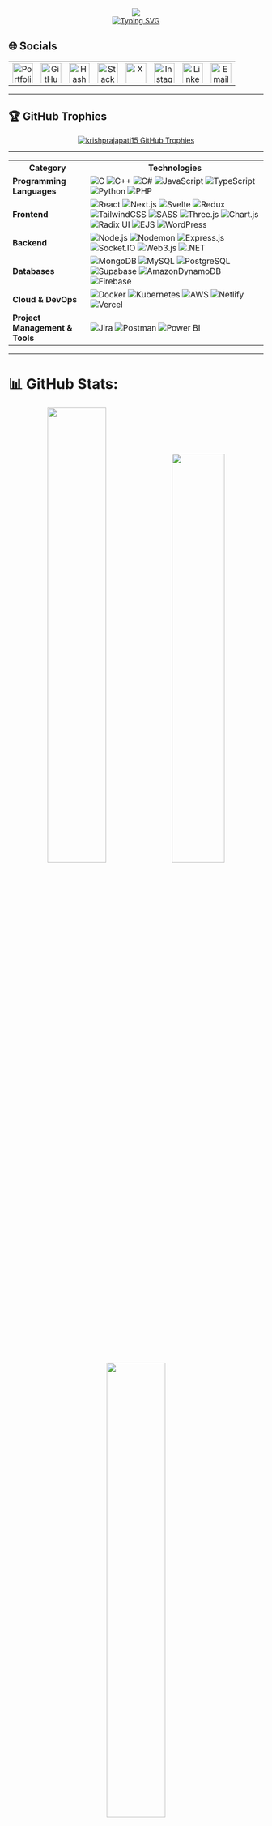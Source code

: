 <!-- Animated Header Banner -->
<div align="center">
    <img src="https://capsule-render.vercel.app/api?type=waving&color=gradient&customColorList=24,14,27,1&height=200&section=header&text=Krish%20Prajapati&fontSize=60&fontColor=fff&animation=twinkling&fontAlignY=35&desc=MERN%20Stack%20Developer%20|%20Creative%20Technologist&descAlignY=55&descSize=20"/>
</div>


<!-- Animated Typing -->
<div align="center">
    <a href="https://git.io/typing-svg">
        <img src="https://readme-typing-svg.herokuapp.com?font=JetBrains+Mono&weight=600&size=30&duration=3000&pause=1000&color=00E7FF&center=true&vCenter=true&width=435&lines=Full+Stack+Developer;AI+Enthusiast;Creative+Coder" alt="Typing SVG"/>
    </a>
</div>

## 🌐 Socials

<div align="center">

<table>
  <tr>
    <td align="center" style="border:none;">
      <a href="http://krishprajapati.tech/" target="_blank" title="Portfolio">
        <img src="https://img.shields.io/badge/Portfolio-000000?logo=aboutdotme&logoColor=00e7ff&style=flat" alt="Portfolio" height="40">
      </a>
    </td>
    <td align="center" style="border:none;">
      <a href="https://gist.github.com/Krishprajapati15" target="_blank" title="GitHub Gist">
        <img src="https://img.shields.io/badge/Gist-000000?logo=github&logoColor=white&style=flat" alt="GitHub Gist" height="40">
      </a>
    </td>
    <td align="center" style="border:none;">
      <a href="https://krishprajapati.hashnode.dev/my-journey" target="_blank" title="Hashnode">
        <img src="https://img.shields.io/badge/Hashnode-000000?logo=hashnode&logoColor=2962FF&style=flat" alt="Hashnode" height="40">
      </a>
    </td>
    <td align="center" style="border:none;">
      <a href="https://stackoverflow.com/users/30664711/krish-prajapati" target="_blank" title="Stack Overflow">
        <img src="https://img.shields.io/badge/Stack%20Overflow-000000?logo=stackoverflow&logoColor=F58025&style=flat" alt="Stack Overflow" height="40">
      </a>
    </td>
    <td align="center" style="border:none;">
      <a href="https://x.com/krishPr88603152?t=17ZgWqQvcGipD0YuYosMiw&s=09" target="_blank" title="X (Twitter)">
        <img src="https://img.shields.io/badge/X-000000?logo=x&logoColor=white&style=flat" alt="X" height="40">
      </a>
    </td>
    <td align="center" style="border:none;">
      <a href="https://instagram.com/krish._prajapati" target="_blank" title="Instagram">
        <img src="https://img.shields.io/badge/Instagram-000000?logo=instagram&logoColor=E4405F&style=flat" alt="Instagram" height="40">
      </a>
    </td>
    <td align="center" style="border:none;">
      <a href="https://www.linkedin.com/in/krish-prajapati-37417226a/" target="_blank" title="LinkedIn">
        <img src="https://img.shields.io/badge/LinkedIn-000000?logo=linkedin&logoColor=0077B5&style=flat" alt="LinkedIn" height="40">
      </a>
    </td>
    <td align="center" style="border:none;">
      <a href="mailto:prajapatikrish132005@gmail.com" target="_blank" title="Email">
        <img src="https://img.shields.io/badge/Email-000000?logo=gmail&logoColor=D14836&style=flat" alt="Email" height="40">
      </a>
    </td>
  </tr>
</table>

</div>

---


## 🏆 GitHub Trophies

<p align="center">
  <a href="https://github.com/ryo-ma/github-profile-trophy">
    <img 
      src="https://github-profile-trophy.screw-hand.vercel.app/?username=krishprajapati15&theme=dracula&row=2&column=4&rank=SECRET,SSS,SS,S,AAA,AA,A,B,C,UNKNOWN&margin-w=15&margin-h=15" 
      alt="krishprajapati15 GitHub Trophies"
    />
  </a>
</p>

<hr>
<table>
  <tr>
    <th>Category</th>
    <th>Technologies</th>
  </tr>
  <tr>
    <td><strong>Programming Languages</strong></td>
    <td align="left">
      <img src="https://img.shields.io/badge/-C-000000?style=flat&logo=c" alt="C"/>
      <img src="https://img.shields.io/badge/-C++-000000?style=flat&logo=c%2B%2B" alt="C++"/>
      <img src="https://img.shields.io/badge/-C%23-000000?style=flat&logo=csharp" alt="C#"/>
      <img src="https://img.shields.io/badge/-JavaScript-000000?style=flat&logo=javascript" alt="JavaScript"/>
      <img src="https://img.shields.io/badge/-TypeScript-000000?style=flat&logo=typescript" alt="TypeScript"/>
      <img src="https://img.shields.io/badge/-Python-000000?style=flat&logo=python" alt="Python"/>
      <img src="https://img.shields.io/badge/-PHP-000000?style=flat&logo=php" alt="PHP"/>
    </td>
  </tr>
  <tr>
    <td><strong>Frontend</strong></td>
    <td align="left">
      <img src="https://img.shields.io/badge/-React-000000?style=flat&logo=react" alt="React"/>
      <img src="https://img.shields.io/badge/-Next.js-000000?style=flat&logo=next.js" alt="Next.js"/>
      <img src="https://img.shields.io/badge/-Svelte-000000?style=flat&logo=svelte" alt="Svelte"/>
      <img src="https://img.shields.io/badge/-Redux-000000?style=flat&logo=redux" alt="Redux"/>
      <img src="https://img.shields.io/badge/-TailwindCSS-000000?style=flat&logo=tailwind-css" alt="TailwindCSS"/>
      <img src="https://img.shields.io/badge/-SASS-000000?style=flat&logo=sass" alt="SASS"/>
      <img src="https://img.shields.io/badge/-Three.js-000000?style=flat&logo=three.js" alt="Three.js"/>
      <img src="https://img.shields.io/badge/-Chart.js-000000?style=flat&logo=chart.js" alt="Chart.js"/>
      <img src="https://img.shields.io/badge/-Radix%20UI-000000?style=flat&logo=radix-ui" alt="Radix UI"/>
      <img src="https://img.shields.io/badge/-EJS-000000?style=flat&logo=ejs" alt="EJS"/>
      <img src="https://img.shields.io/badge/-WordPress-000000?style=flat&logo=wordpress" alt="WordPress"/>
    </td>
  </tr>
  <tr>
    <td><strong>Backend</strong></td>
    <td align="left">
      <img src="https://img.shields.io/badge/-Node.js-000000?style=flat&logo=node.js" alt="Node.js"/>
      <img src="https://img.shields.io/badge/-Nodemon-000000?style=flat&logo=nodemon" alt="Nodemon"/>
      <img src="https://img.shields.io/badge/-Express.js-000000?style=flat&logo=express" alt="Express.js"/>
      <img src="https://img.shields.io/badge/-Socket.IO-000000?style=flat&logo=socket.io" alt="Socket.IO"/>
      <img src="https://img.shields.io/badge/-Web3.js-000000?style=flat&logo=web3.js" alt="Web3.js"/>
      <img src="https://img.shields.io/badge/-.NET-000000?style=flat&logo=.net" alt=".NET"/>
    </td>
  </tr>
  <tr>
    <td><strong>Databases</strong></td>
    <td align="left">
      <img src="https://img.shields.io/badge/-MongoDB-000000?style=flat&logo=mongodb" alt="MongoDB"/>
      <img src="https://img.shields.io/badge/-MySQL-000000?style=flat&logo=mysql" alt="MySQL"/>
      <img src="https://img.shields.io/badge/-PostgreSQL-000000?style=flat&logo=postgresql" alt="PostgreSQL"/>
      <img src="https://img.shields.io/badge/-Supabase-000000?style=flat&logo=supabase" alt="Supabase"/>
      <img src="https://img.shields.io/badge/-Amazon%20DynamoDB-000000?style=flat&logo=amazon-dynamodb" alt="AmazonDynamoDB"/>
      <img src="https://img.shields.io/badge/-Firebase-000000?style=flat&logo=firebase" alt="Firebase"/>
    </td>
  </tr>
  <tr>
    <td><strong>Cloud & DevOps</strong></td>
    <td align="left">
      <img src="https://img.shields.io/badge/-Docker-000000?style=flat&logo=docker" alt="Docker"/>
      <img src="https://img.shields.io/badge/-Kubernetes-000000?style=flat&logo=kubernetes" alt="Kubernetes"/>
      <img src="https://img.shields.io/badge/-AWS-000000?style=flat&logo=amazon-aws" alt="AWS"/>
      <img src="https://img.shields.io/badge/-Netlify-000000?style=flat&logo=netlify" alt="Netlify"/>
      <img src="https://img.shields.io/badge/-Vercel-000000?style=flat&logo=vercel" alt="Vercel"/>
    </td>
  </tr>
  <tr>
    <td><strong>Project Management & Tools</strong></td>
    <td align="left">
      <img src="https://img.shields.io/badge/-Jira-000000?style=flat&logo=jira" alt="Jira"/>
      <img src="https://img.shields.io/badge/-Postman-000000?style=flat&logo=postman" alt="Postman"/>
      <img src="https://img.shields.io/badge/-Power%20BI-000000?style=flat&logo=powerbi" alt="Power BI"/>
    </td>
  </tr>
</table>

<hr>

# 📊 GitHub Stats:
<div align="center">
  

  <!-- First Row: Streak + GitHub Stats -->
  <p>
    <img src="https://github-readme-streak-stats.herokuapp.com/?user=krishprajapati15&theme=radical&hide_border=false" width="48%" />
    <img src="https://github-readme-stats.vercel.app/api?username=krishprajapati15&show_icons=true&locale=en&theme=radical&hide_border=false" width="45.5%" />
  </p>

  <!-- Second Row: Top Languages -->
  <p>
    <img src="https://github-readme-stats.vercel.app/api/top-langs/?username=krishprajapati15&theme=radical&hide_border=false&layout=compact&langs_count=6" width="48%" />
  </p>
  

    
  </p>
<!-- Activity Graph -->
<img src="https://github-readme-activity-graph.vercel.app/graph?username=Krishprajapati15&theme=radical&hide_border=false" width="95%"/>

</div>

### ✍️ Dev Quote
<div align="center">

![](https://quotes-github-readme.vercel.app/api?type=horizontal&theme=radical)

</div>

<hr>



<!-- Footer -->
<div align="center">
    <img src="https://capsule-render.vercel.app/api?type=waving&color=gradient&customColorList=24,14,27,1&height=100&section=footer"/>
</div>

<!-- Proudly created with GPRM ( https://gprm.itsvg.in ) -->
